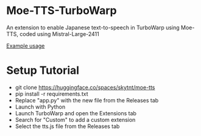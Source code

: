 # Moe-TTS-TurboWarp
An extension to enable Japanese text-to-speech in TurboWarp using Moe-TTS, coded using Mistral-Large-2411

[Example usage](https://www.youtube.com/watch?v=cLEs41_uHDw)


# Setup Tutorial

- git clone https://huggingface.co/spaces/skytnt/moe-tts
- pip install -r requirements.txt
- Replace "app.py" with the new file from the Releases tab
- Launch with Python
- Launch TurboWarp and open the Extensions tab
- Search for "Custom" to add a custom extension
- Select the tts.js file from the Releases tab
